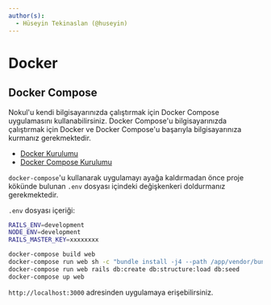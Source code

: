 ```yaml
---
author(s):
  - Hüseyin Tekinaslan (@huseyin)
---
```


Docker
======

Docker Compose
--------------

Nokul'u kendi bilgisayarınızda çalıştırmak için Docker Compose uygulamasını kullanabilirsiniz. Docker Compose'u
bilgisayarınızda çalıştırmak için Docker ve Docker Compose'u başarıyla bilgisayarınıza kurmanız gerekmektedir.

- [Docker Kurulumu](https://github.com/omu/omu/blob/master/doc/docker.md)
- [Docker Compose Kurulumu](https://github.com/omu/omu/blob/master/doc/docker-compose.md)

`docker-compose`'u kullanarak uygulamayı ayağa kaldırmadan önce proje kökünde bulunan `.env` dosyası içindeki
değişkenkeri doldurmanız gerekmektedir.

`.env` dosyası içeriği:

```sh
RAILS_ENV=development
NODE_ENV=development
RAILS_MASTER_KEY=xxxxxxxx
```

```sh
docker-compose build web
docker-compose run web sh -c "bundle install -j4 --path /app/vendor/bundle && yarn install"
docker-compose run web rails db:create db:structure:load db:seed
docker-compose up web
```

`http://localhost:3000` adresinden uygulamaya erişebilirsiniz.
